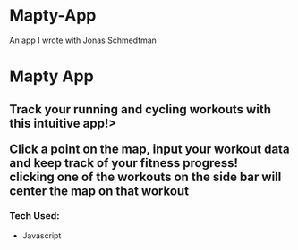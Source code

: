 # Mapty-App
An app I wrote with Jonas Schmedtman

<h1> Mapty App</h1>
<h2> Track your running and cycling workouts with this intuitive app!>

<p> Click a point on the map, input your workout data and keep track of your fitness progress!<br>
clicking one of the workouts on the side bar will center the map on that workout</p>

<h3> Tech Used: </h3>
<ul>
<li> Javascript </li>
</ul>
